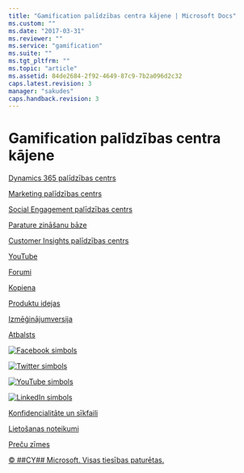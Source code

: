```yaml
---
title: "Gamification palīdzības centra kājene | Microsoft Docs"
ms.custom: ""
ms.date: "2017-03-31"
ms.reviewer: ""
ms.service: "gamification"
ms.suite: ""
ms.tgt_pltfrm: ""
ms.topic: "article"
ms.assetid: 84de2684-2f92-4649-87c9-7b2a096d2c32
caps.latest.revision: 3
manager: "sakudes"
caps.handback.revision: 3
---
```

# Gamification palīdzības centra kājene
<a name="column1"></a> [Dynamics 365 palīdzības centrs](http://go.microsoft.com/fwlink/p/?LinkId=394323)  
  
 [Marketing palīdzības centrs](http://go.microsoft.com/fwlink/p/?LinkId=394324)  
  
 [Social Engagement palīdzības centrs](http://go.microsoft.com/fwlink/p/?LinkId=394325)  
  
 [Parature zināšanu bāze](http://go.microsoft.com/fwlink/p/?LinkId=526627)  
  
 [Customer Insights palīdzības centrs](http://go.microsoft.com/fwlink/p/?LinkId=824625)  
  
<a name="column2"></a> [YouTube](http://go.microsoft.com/fwlink/p/?LinkId=825366)  
  
 [Forumi](http://go.microsoft.com/fwlink/p/?LinkId=825367)  
  
 [Kopiena](http://go.microsoft.com/fwlink/p/?LinkID=825368)  
  
<a name="column3"></a> [Produktu idejas](http://go.microsoft.com/fwlink/p/?LinkID=325003)  
  
 [Izmēģinājumversija](http://go.microsoft.com/fwlink/p/?LinkID=824626)  
  
 [Atbalsts](http://go.microsoft.com/fwlink/p/?LinkId=394391)  
  
<a name="lowerLinks"></a> [![Facebook simbols](../gamification/media/facebookicon.png "Facebook simbols")](http://go.microsoft.com/fwlink/p/?LinkID=324998)  
  
 [![Twitter simbols](../gamification/media/twittericon.png "Twitter simbols")](http://go.microsoft.com/fwlink/p/?LinkID=324999)  
  
 [![YouTube simbols](../gamification/media/youtubeicon.png "YouTube simbols")](http://go.microsoft.com/fwlink/p/?LinkId=400720)  
  
 [![LinkedIn simbols](../gamification/media/linkedinicon.png "LinkedIn simbols")](http://go.microsoft.com/fwlink/p/?LinkID=325000)  
  
 [Konfidencialitāte un sīkfaili](http://go.microsoft.com/fwlink/p/?LinkID=271658)  
  
 [Lietošanas noteikumi](http://go.microsoft.com/fwlink/p/?LinkID=271660)  
  
 [Preču zīmes](http://go.microsoft.com/fwlink/p/?LinkID=276853)  
  
 [© \#\#CY\#\# Microsoft. Visas tiesības paturētas.](http://go.microsoft.com/fwlink/p/?LinkID=271661)